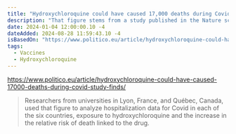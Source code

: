 ```yaml
---
title: "Hydroxychloroquine could have caused 17,000 deaths during Covid, according to a study by French researchers"
description: "That figure stems from a study published in the Nature scientific journal in 2021 which reported an 11 percent increase in the mortality rate, linked to its prescription against Covid-19, because of the potential adverse effects like heart rhythm disorders, and its use instead of other effective treatments."
date: 2024-01-04 12:00:00.10 -4
dateAdded: 2024-08-28 11:59:43.10 -4
isBasedOn: "https://www.politico.eu/article/hydroxychloroquine-could-have-caused-17000-deaths-during-covid-study-finds/"
tags:
  - Vaccines
  - Hydroxychloroquine
---
```


https://www.politico.eu/article/hydroxychloroquine-could-have-caused-17000-deaths-during-covid-study-finds/

> Researchers from universities in Lyon, France, and Québec, Canada, used that figure to analyze hospitalization data for Covid in each of the six countries, exposure to hydroxychloroquine and the increase in the relative risk of death linked to the drug.
